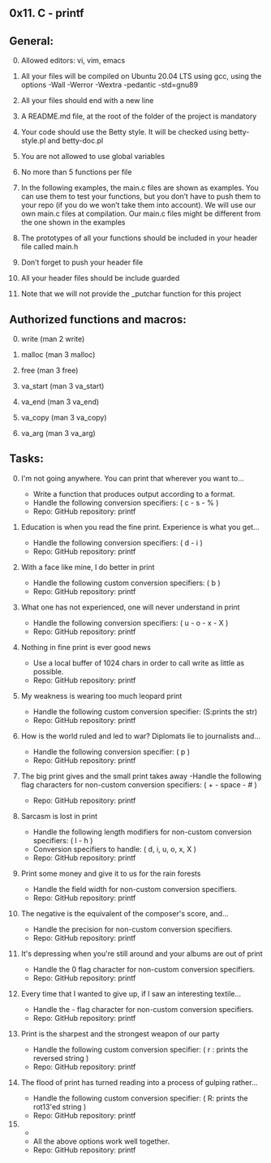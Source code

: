 0x11. C - printf
-----------------

General:
---------
0. Allowed editors: vi, vim, emacs

1. All your files will be compiled on Ubuntu 20.04 LTS using gcc,
	using the options -Wall -Werror -Wextra -pedantic -std=gnu89

2. All your files should end with a new line

3. A README.md file, at the root of the folder of the project is mandatory

4. Your code should use the Betty style.
	It will be checked using betty-style.pl and betty-doc.pl

5. You are not allowed to use global variables

6. No more than 5 functions per file

7. In the following examples, the main.c files are shown as examples.
	You can use them to test your functions, but you don’t have to push
	them to your repo (if you do we won’t take them into account).
	We will use our own main.c files at compilation. Our main.c files
	might be different from the one shown in the examples

8. The prototypes of all your functions should be included in
	your header file called main.h

9. Don’t forget to push your header file

10. All your header files should be include guarded

11. Note that we will not provide the _putchar function for this project

Authorized functions and macros:
---------------------------------
0. write (man 2 write)

1. malloc (man 3 malloc)

2. free (man 3 free)

3. va_start (man 3 va_start)

4. va_end (man 3 va_end)

5. va_copy (man 3 va_copy)

6. va_arg (man 3 va_arg)

Tasks:
--------
0. I'm not going anywhere. You can print that wherever you want to...
	- Write a function that produces output according to a format.
	- Handle the following conversion specifiers: ( c - s - % )
	- Repo: GitHub repository: printf

1. Education is when you read the fine print. Experience is what you get...
	- Handle the following conversion specifiers: ( d - i )
	- Repo: GitHub repository: printf

2. With a face like mine, I do better in print
	- Handle the following custom conversion specifiers: ( b )
	- Repo: GitHub repository: printf

3. What one has not experienced, one will never understand in print
	- Handle the following conversion specifiers: ( u - o - x - X )
	- Repo: GitHub repository: printf

4. Nothing in fine print is ever good news
	- Use a local buffer of 1024 chars in order to call write as little as possible.
	- Repo: GitHub repository: printf

5. My weakness is wearing too much leopard print
	- Handle the following custom conversion specifier: (S:prints the str)
	- Repo: GitHub repository: printf

6. How is the world ruled and led to war? Diplomats lie to journalists and...
	- Handle the following conversion specifier: ( p )
	- Repo: GitHub repository: printf

7. The big print gives and the small print takes away
	-Handle the following flag characters for non-custom conversion
		specifiers: ( + - space - # )
	- Repo: GitHub repository: printf

8. Sarcasm is lost in print
	- Handle the following length modifiers for non-custom conversion
		specifiers: ( l - h )
	- Conversion specifiers to handle: ( d, i, u, o, x, X )
	- Repo: GitHub repository: printf

9. Print some money and give it to us for the rain forests
	- Handle the field width for non-custom conversion specifiers.
	- Repo: GitHub repository: printf

10. The negative is the equivalent of the composer's score, and...
	- Handle the precision for non-custom conversion specifiers.
	- Repo: GitHub repository: printf

11. It's depressing when you're still around and your albums are out of print
	- Handle the 0 flag character for non-custom conversion specifiers.
	- Repo: GitHub repository: printf

12. Every time that I wanted to give up, if I saw an interesting textile...
	- Handle the - flag character for non-custom conversion specifiers.
	- Repo: GitHub repository: printf

13. Print is the sharpest and the strongest weapon of our party
	- Handle the following custom conversion specifier:
		( r : prints the reversed string )
	- Repo: GitHub repository: printf

14. The flood of print has turned reading into a process of gulping rather...
	- Handle the following custom conversion specifier:
		( R: prints the rot13'ed string )
	- Repo: GitHub repository: printf

15. *
	- All the above options work well together.
	- Repo: GitHub repository: printf
